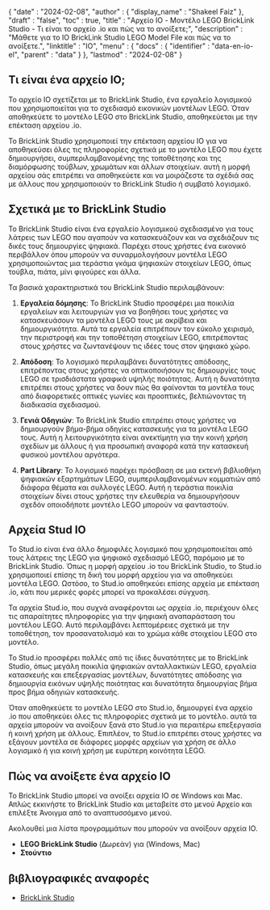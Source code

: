 {
  "date" : "2024-02-08",
  "author" : {
    "display_name" : "Shakeel Faiz"
},
  "draft" : "false",
  "toc" : true,
  "title" : "Αρχείο IO - Μοντέλο LEGO BrickLink Studio - Τι είναι το αρχείο .io και πώς να το ανοίξετε;",
  "description" : "Μάθετε για το IO BrickLink Studio LEGO Model File και πώς να το ανοίξετε.",
  "linktitle" : "IO",
  "menu" : {
    "docs" : {
      "identifier" : "data-en-io-el",
      "parent" : "data"
}
},
  "lastmod" : "2024-02-08"
}

## Τι είναι ένα αρχείο IO;

Το αρχείο IO σχετίζεται με το BrickLink Studio, ένα εργαλείο λογισμικού που χρησιμοποιείται για το σχεδιασμό εικονικών μοντέλων LEGO. Όταν αποθηκεύετε το μοντέλο LEGO στο BrickLink Studio, αποθηκεύεται με την επέκταση αρχείου .io.

Το BrickLink Studio χρησιμοποιεί την επέκταση αρχείου IO για να αποθηκεύσει όλες τις πληροφορίες σχετικά με το μοντέλο LEGO που έχετε δημιουργήσει, συμπεριλαμβανομένης της τοποθέτησης και της διαμόρφωσης τούβλων, χρωμάτων και άλλων στοιχείων. αυτή η μορφή αρχείου σάς επιτρέπει να αποθηκεύετε και να μοιράζεστε τα σχέδιά σας με άλλους που χρησιμοποιούν το BrickLink Studio ή συμβατό λογισμικό.

## Σχετικά με το BrickLink Studio

Το BrickLink Studio είναι ένα εργαλείο λογισμικού σχεδιασμένο για τους λάτρεις των LEGO που αγαπούν να κατασκευάζουν και να σχεδιάζουν τις δικές τους δημιουργίες ψηφιακά. Παρέχει στους χρήστες ένα εικονικό περιβάλλον όπου μπορούν να συναρμολογήσουν μοντέλα LEGO χρησιμοποιώντας μια τεράστια γκάμα ψηφιακών στοιχείων LEGO, όπως τούβλα, πιάτα, μίνι φιγούρες και άλλα.

Τα βασικά χαρακτηριστικά του BrickLink Studio περιλαμβάνουν:

1.  **Εργαλεία δόμησης**: Το BrickLink Studio προσφέρει μια ποικιλία εργαλείων και λειτουργιών για να βοηθήσει τους χρήστες να κατασκευάσουν τα μοντέλα LEGO τους με ακρίβεια και δημιουργικότητα. Αυτά τα εργαλεία επιτρέπουν τον εύκολο χειρισμό, την περιστροφή και την τοποθέτηση στοιχείων LEGO, επιτρέποντας στους χρήστες να ζωντανέψουν τις ιδέες τους στον ψηφιακό χώρο.
    
2.  **Απόδοση**: Το λογισμικό περιλαμβάνει δυνατότητες απόδοσης, επιτρέποντας στους χρήστες να οπτικοποιήσουν τις δημιουργίες τους LEGO σε τρισδιάστατα γραφικά υψηλής ποιότητας. Αυτή η δυνατότητα επιτρέπει στους χρήστες να δουν πώς θα φαίνονται τα μοντέλα τους από διαφορετικές οπτικές γωνίες και προοπτικές, βελτιώνοντας τη διαδικασία σχεδιασμού.
    
3.  **Γενιά Οδηγιών**: Το BrickLink Studio επιτρέπει στους χρήστες να δημιουργούν βήμα-βήμα οδηγίες κατασκευής για τα μοντέλα LEGO τους. Αυτή η λειτουργικότητα είναι ανεκτίμητη για την κοινή χρήση σχεδίων με άλλους ή για προσωπική αναφορά κατά την κατασκευή φυσικού μοντέλου αργότερα.
    
4.  **Part Library**: Το λογισμικό παρέχει πρόσβαση σε μια εκτενή βιβλιοθήκη ψηφιακών εξαρτημάτων LEGO, συμπεριλαμβανομένων κομματιών από διάφορα θέματα και συλλογές LEGO. Αυτή η τεράστια ποικιλία στοιχείων δίνει στους χρήστες την ελευθερία να δημιουργήσουν σχεδόν οποιοδήποτε μοντέλο LEGO μπορούν να φανταστούν.

## Αρχεία Stud IO

Το Stud.io είναι ένα άλλο δημοφιλές λογισμικό που χρησιμοποιείται από τους λάτρεις της LEGO για ψηφιακό σχεδιασμό LEGO, παρόμοιο με το BrickLink Studio. Όπως η μορφή αρχείου .io του BrickLink Studio, το Stud.io χρησιμοποιεί επίσης τη δική του μορφή αρχείου για να αποθηκεύει μοντέλα LEGO. Ωστόσο, το Stud.io αποθηκεύει επίσης αρχεία με επέκταση .io, κάτι που μερικές φορές μπορεί να προκαλέσει σύγχυση.

Τα αρχεία Stud.io, που συχνά αναφέρονται ως αρχεία .io, περιέχουν όλες τις απαραίτητες πληροφορίες για την ψηφιακή αναπαράσταση του μοντέλου LEGO. Αυτό περιλαμβάνει λεπτομέρειες σχετικά με την τοποθέτηση, τον προσανατολισμό και το χρώμα κάθε στοιχείου LEGO στο μοντέλο.

Το Stud.io προσφέρει πολλές από τις ίδιες δυνατότητες με το BrickLink Studio, όπως μεγάλη ποικιλία ψηφιακών ανταλλακτικών LEGO, εργαλεία κατασκευής και επεξεργασίας μοντέλων, δυνατότητες απόδοσης για δημιουργία εικόνων υψηλής ποιότητας και δυνατότητα δημιουργίας βήμα προς βήμα οδηγιών κατασκευής.

Όταν αποθηκεύετε το μοντέλο LEGO στο Stud.io, δημιουργεί ένα αρχείο .io που αποθηκεύει όλες τις πληροφορίες σχετικά με το μοντέλο. αυτά τα αρχεία μπορούν να ανοίξουν ξανά στο Stud.io για περαιτέρω επεξεργασία ή κοινή χρήση με άλλους. Επιπλέον, το Stud.io επιτρέπει στους χρήστες να εξάγουν μοντέλα σε διάφορες μορφές αρχείων για χρήση σε άλλο λογισμικό ή για κοινή χρήση με ευρύτερη κοινότητα LEGO.

## Πώς να ανοίξετε ένα αρχείο IO

Το BrickLink Studio μπορεί να ανοίξει αρχεία IO σε Windows και Mac. Απλώς εκκινήστε το BrickLink Studio και μεταβείτε στο μενού Αρχείο και επιλέξτε Άνοιγμα από το αναπτυσσόμενο μενού.

Ακολουθεί μια λίστα προγραμμάτων που μπορούν να ανοίξουν αρχεία IO.

- **LEGO BrickLink Studio** (Δωρεάν) για (Windows, Mac)
- **Στούντιο**

## βιβλιογραφικές αναφορές
* [BrickLink Studio](https://www.bricklink.com/v3/studio/download.page)


